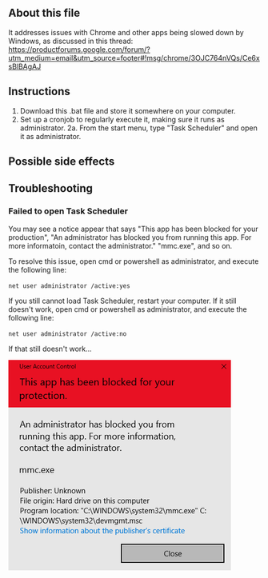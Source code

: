 ## About this file
It addresses issues with Chrome and other apps being slowed down by Windows, as discussed in this thread: 
https://productforums.google.com/forum/?utm_medium=email&utm_source=footer#!msg/chrome/3OJC764nVQs/Ce6xsBlBAgAJ

## Instructions
1. Download this .bat file and store it somewhere on your computer.
2. Set up a cronjob to regularly execute it, making sure it runs as administrator.
  2a. From the start menu, type "Task Scheduler" and open it as administrator.

## Possible side effects


## Troubleshooting
### Failed to open Task Scheduler
You may see a notice appear that says "This app has been blocked for your production", "An administrator has 
blocked you from running this app. For more informatoin, contact the administrator." "mmc.exe", and so on.

To resolve this issue, open cmd or powershell as administrator, and execute the following line:

`net user administrator /active:yes`

If you still cannot load Task Scheduler, restart your computer. If it still doesn't work, open cmd or powershell 
as administrator, and execute the following line:

`net user administrator /active:no`

If that still doesn't work...

![uac_error.png](docs/static/uac_error.png)
